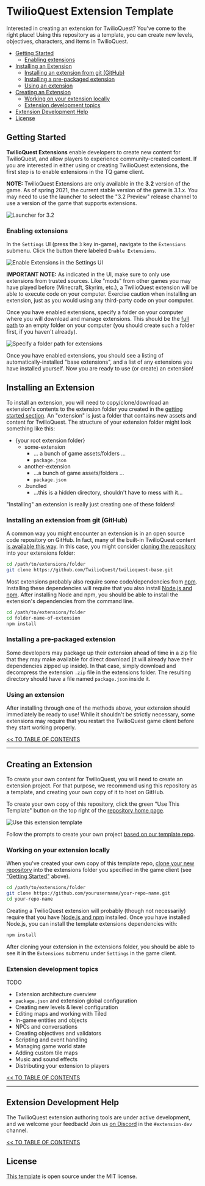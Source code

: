 # TwilioQuest Extension Template
Interested in creating an extension for TwilioQuest? You've come to the right place! Using this repository as a template, you can create new levels, objectives, characters, and items in TwilioQuest.

<!-- START doctoc generated TOC please keep comment here to allow auto update -->
<!-- DON'T EDIT THIS SECTION, INSTEAD RE-RUN doctoc TO UPDATE -->

- [Getting Started](#getting-started)
  - [Enabling extensions](#enabling-extensions)
- [Installing an Extension](#installing-an-extension)
  - [Installing an extension from git (GitHub)](#installing-an-extension-from-git-github)
  - [Installing a pre-packaged extension](#installing-a-pre-packaged-extension)
  - [Using an extension](#using-an-extension)
- [Creating an Extension](#creating-an-extension)
  - [Working on your extension locally](#working-on-your-extension-locally)
  - [Extension development topics](#extension-development-topics)
- [Extension Development Help](#extension-development-help)
- [License](#license)

<!-- END doctoc generated TOC please keep comment here to allow auto update -->

## Getting Started
**TwilioQuest Extensions** enable developers to create new content for TwilioQuest, and allow players to experience community-created content. If you are interested in either using or creating TwilioQuest extensions, the first step is to enable extensions in the TQ game client.

**NOTE:** TwilioQuest Extensions are only available in the **3.2** version of the game. As of spring 2021, the current stable version of the game is 3.1.x. You may need to use the launcher to select the "3.2 Preview" release channel to use a version of the game that supports extensions.

![Launcher for 3.2](https://firebasestorage.googleapis.com/v0/b/twilioquest-prod.appspot.com/o/docs%2Flauncher-preview.png?alt=media&token=6aedd709-9ba2-4ab3-b935-2537a8f5ff2f)

### Enabling extensions

In the `Settings` UI (press the `3` key in-game), navigate to the `Extensions` submenu. Click the button there labeled `Enable Extensions`.

![Enable Extensions in the Settings UI](https://firebasestorage.googleapis.com/v0/b/twilioquest-prod.appspot.com/o/docs%2Fenable-extensions.png?alt=media&token=8cc8e5ea-ee56-4a39-ae92-91add950b040)

**IMPORTANT NOTE:** As indicated in the UI, make sure to only use extensions from trusted sources. Like "mods" from other games you may have played before (Minecraft, Skyrim, etc.), a TwilioQuest extension will be able to execute code on your computer. Exercise caution when installing an extension, just as you would using any third-party code on your computer.

Once you have enabled extensions, specify a folder on your computer where you will download and manage extensions. This should be the [full path](https://en.wikipedia.org/wiki/Fully_qualified_name#Filenames_and_paths) to an empty folder on your computer (you should create such a folder first, if you haven't already).

![Specify a folder path for extensions](https://firebasestorage.googleapis.com/v0/b/twilioquest-prod.appspot.com/o/docs%2Fext-folder.png?alt=media&token=4936dd5c-d84c-459e-9179-4c545a64b297)

Once you have enabled extensions, you should see a listing of automatically-installed "base extensions", and a list of any extensions you have installed yourself. Now you are ready to use (or create) an extension!

## Installing an Extension
To install an extension, you will need to copy/clone/download an extension's contents to the extension folder you created in the [getting started section](#getting-started). An "extension" is just a folder that contains new assets and content for TwilioQuest. The structure of your extension folder might look something like this:

- {your root extension folder}
  - some-extension
    - ... a bunch of game assets/folders ...
    - `package.json`
  - another-extension
    - ...a bunch of game assets/folders ...
    - `package.json`
  - .bundled
    - ...this is a hidden directory, shouldn't have to mess with it...

"Installing" an extension is really just creating one of these folders!

### Installing an extension from git (GitHub)
A common way you might encounter an extension is in an open source code repository on GitHub. In fact, many of the built-in TwilioQuest content [is available this way](https://github.com/TwilioQuest/twilioquest-base). In this case, you might consider [cloning the repository](https://docs.github.com/en/github/creating-cloning-and-archiving-repositories/cloning-a-repository) into your extensions folder:

```bash
cd /path/to/extensions/folder
git clone https://github.com/TwilioQuest/twilioquest-base.git
```

Most extensions probably also require some code/dependencies from [npm](https://www.npmjs.com/). Installing these dependencies will require that you also install [Node.js and npm](https://nodejs.org/en/download/). After installing Node and npm, you should be able to install the extension's dependencies from the command line.

```bash
cd /path/to/extensions/folder
cd folder-name-of-extension
npm install
```

### Installing a pre-packaged extension
Some developers may package up their extension ahead of time in a zip file that they may make available for direct download (it will already have their dependencies zipped up inside). In that case, simply download and decompress the extension `.zip` file in the extensions folder. The resulting directory should have a file named `package.json` inside it.

### Using an extension
After installing through one of the methods above, your extension should immediately be ready to use! While it shouldn't be strictly necessary, some extensions may require that you restart the TwilioQuest game client before they start working properly.

[<< TO TABLE OF CONTENTS](#twilioquest-extension-template)

<hr/>

## Creating an Extension
To create your own content for TwilioQuest, you will need to create an extension project. For that purpose, we recommend using this repository as a template, and creating your own copy of it to host on GitHub.

To create your own copy of this repository, click the green "Use This Template" button on the top right of the [repository home page](https://github.com/TwilioQuest/twilioquest-extension-template).

![Use this extension template](https://firebasestorage.googleapis.com/v0/b/twilioquest-prod.appspot.com/o/docs%2Fuse-template.png?alt=media&token=4c662790-e066-45d4-8cdc-ea6c49569356)

Follow the prompts to create your own project [based on our template repo](https://docs.github.com/en/github/creating-cloning-and-archiving-repositories/creating-a-template-repository). 

### Working on your extension locally
When you've created your own copy of this template repo, [clone your new repository](https://docs.github.com/en/github/creating-cloning-and-archiving-repositories/cloning-a-repository) into the extensions folder you specified in the game client (see ["Getting Started"](#getting-started) above).

```bash
cd /path/to/extensions/folder
git clone https://github.com/yourusername/your-repo-name.git
cd your-repo-name
```

Creating a TwilioQuest extension will probably (though not necessarily) require that you have [Node.js and npm](https://nodejs.org/en/download/) installed. Once you have installed Node.js, you can install the template extensions dependencies with:

```bash
npm install
```

After cloning your extension in the extensions folder, you should be able to see it in the `Extensions` submenu under `Settings` in the game client.

### Extension development topics
TODO

- Extension architecture overview
- `package.json` and extension global configuration
- Creating new levels & level configuration
- Editing maps and working with Tiled
- In-game entities and objects
- NPCs and conversations
- Creating objectives and validators
- Scripting and event handling
- Managing game world state
- Adding custom tile maps
- Music and sound effects
- Distributing your extension to players

[<< TO TABLE OF CONTENTS](#twilioquest-extension-template)

<hr/>

## Extension Development Help
The TwilioQuest extension authoring tools are under active development, and we welcome your feedback! Join us [on Discord](https://twil.io/tq-discord) in the `#extension-dev` channel.

[<< TO TABLE OF CONTENTS](#twilioquest-extension-template)

## License
[This template](https://github.com/TwilioQuest/twilioquest-extension-template) is open source under the MIT license.
